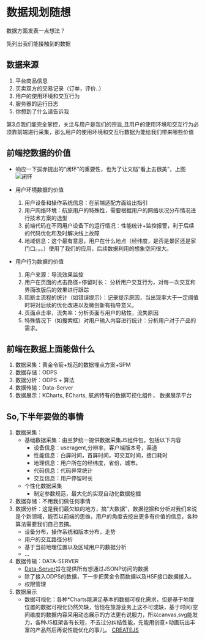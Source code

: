 # 数据规划随想

数据方面发表一点想法？

先列出我们能接触到的数据
## 数据来源

1. 平台商品信息
1. 买卖双方的交易记录（订单，评价..）
1. 用户的使用环境和交互行为
1. 服务器的运行日志
1. 你想到了什么请告诉我

第3点我们能完全掌控，关注与用户是我们的宗旨,且用户的使用环境和交互行为必须靠前端进行采集，那么用户的使用环境和交互行数据为能给我们带来哪些价值

## 前端挖数据的价值

- 响应一下拔赤提出的“闭环”的重要性，也为了让文档“看上去很美”，上图
	![闭环](http://gtms01.alicdn.com/tps/i1/TB1RzpKHXXXXXajXFXXWHJ2HFXX-702-286.png)

- 用户环境数据的价值
	1. 用户设备和操作系统信息：在前端适配方面给出指引
	1. 用户网络环境：航旅用户的特殊性，需要根据用户的网络状况分布情况进行技术方案的选型
	1. 前端代码在不同用户设备下的运行情况：性能统计+监控报警，利于后续的代码优化和及时解决线上故障
	1. 地域信息：这个最有意思，用户在什么地点（经纬度，是否是景区还是家门口。。。）使用了我们的应用，后续数据利用的想象空间很大。
- 用户行为数据的价值
	1. 用户来源：导流效果监控
	1. 用户在页面的点击路径+停留时长： 分析用户交互行为，对每一次交互和界面改版后的效果进行跟踪
	1. 阻断主流程的统计（如错误提示）：记录提示原因，当出现率大于一定阈值时将对后续的优化改进以及微创新有指导意义。
	1. 页面点击率，流失率：分析页面与用户的粘性，流失原因
	1. 特殊情况下（如搜索框）对用户输入内容进行统计：分析用户对于产品的需求。

## 前端在数据上面能做什么

1. 数据采集：黄金令箭+规范的数据埋点方案+SPM
1. 数据存储：ODPS
1. 数据分析：ODPS + 算法
1. 数据传输：Data-Server
1. 数据展示：KCharts, ECharts, 航旅特有的数据可视化组件， 数据展示平台

## So,下半年要做的事情

1. 数据采集：
	- 基础数据采集：由兰梦统一提供数据采集JS组件包，包括以下内容
		- 设备信息：useragent,分辨率，客户端版本号，渠道
		- 性能信息：白屏时间，首屏时间，可交互时间，接口耗时
		- 地理信息：用户所在的经纬度，省份，城市。
		- 代码信息：代码异常统计
		- 交互信息：用户停留时长
	- 个性化数据采集
		- 制定参数规范，最大化的实现自动化数据挖掘
2. 数据存储：不用我们做任何事情
3. 数据分析：这是我们最欠缺的地方，搞“大数据”，数据挖掘和分析对我们来说是个新领域，能否以前端的思维，用户的角度去挖出更多有价值的信息，各种算法需要我们自己去搞。
	- 设备分布，操作系统和版本分布，走势
	- 用户的交互路径分析
	- 基于当前地理位置以及区域用户的数据分析
	- ...
4. 数据传输：DATA-SERVER
	- [Data-Server](http://gitlab.alibaba-inc.com/trip/data-server/tree/master)旨在提供所有想通过JSONP访问的数据
	- 除了接入ODPS的数据，下一步把黄金令箭数据以及HSF接口数据接入。
	- 权限管理
4. 数据展示
	- 数据可视化：各种*Charts能满足基本的数据可视化需求，但是基于地理位置的数据可视化仍然欠缺，恰恰在旅游业务上这不可或缺，基于时间/空间维度的数据内容采用动态展示的方法更有说服力，所以canvas,svg能发力，各种JS框架各有长短，不去过分纠结性能，先能用创意+动画玩出丰富的产品然后再说性能优化的事儿。 [CREATEJS](http://createjs.com/#!/Home)






